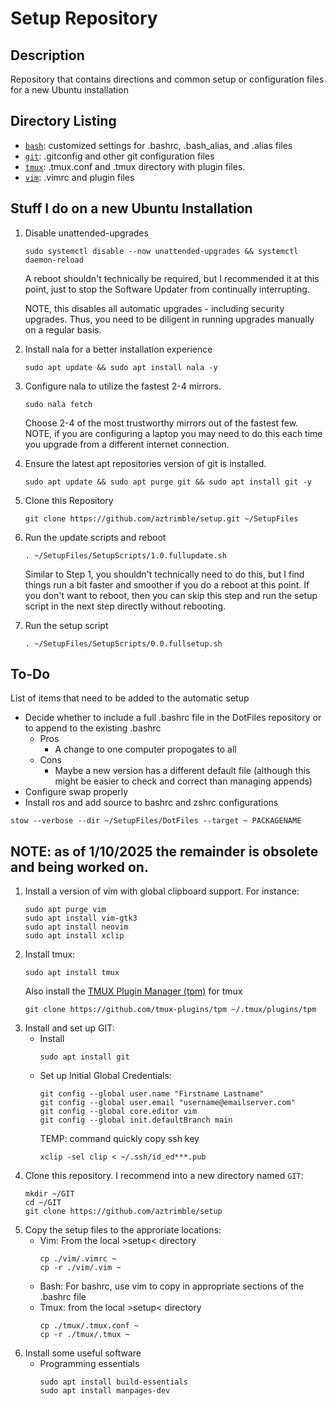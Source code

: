 # Setup Repository
## Description
Repository that contains directions and common setup or configuration files for a new Ubuntu installation

## Directory Listing
- [`bash`](/bash): customized settings for .bashrc, .bash_alias, and .alias files
- [`git`](/git): .gitconfig and other git configuration files 
- [`tmux`](/tmux): .tmux.conf and .tmux directory with plugin files.
- [`vim`](/vim): .vimrc and plugin files
## Stuff I do on a new Ubuntu Installation
1. Disable unattended-upgrades
    ```
    sudo systemctl disable --now unattended-upgrades && systemctl daemon-reload
    ```
    A reboot shouldn't technically be required, but I recommended it at this point, just to stop the Software Updater from continually interrupting.

    NOTE, this disables all automatic upgrades - including security upgrades. Thus, you need to be diligent in running upgrades manually on a regular basis.
1. Install nala for a better installation experience
    ```
    sudo apt update && sudo apt install nala -y
    ```
1. Configure nala to utilize the fastest 2-4 mirrors.
    ```
    sudo nala fetch 
    ```
    Choose 2-4 of the most trustworthy mirrors out of the fastest few.
    NOTE, if you are configuring a laptop you may need to do this each time you upgrade from a different internet connection.
1. Ensure the latest apt repositories version of git is installed.
    ```
    sudo apt update && sudo apt purge git && sudo apt install git -y
    ```
1. Clone this Repository
    ```
    git clone https://github.com/aztrimble/setup.git ~/SetupFiles
    ```
1. Run the update scripts and reboot
    ```
    . ~/SetupFiles/SetupScripts/1.0.fullupdate.sh
    ```
    Similar to Step 1, you shouldn't technically need to do this, but I find things run a bit faster and smoother if you do a reboot at this point. If you don't want to reboot, then you can skip this step and run the setup script in the next step directly without rebooting.
1. Run the setup script
    ```
    . ~/SetupFiles/SetupScripts/0.0.fullsetup.sh
    ```

## To-Do
List of items that need to be added to the automatic setup
- Decide whether to include a full .bashrc file in the DotFiles repository or to append to the existing .bashrc
  - Pros
    - A change to one computer propogates to all
  - Cons
    - Maybe a new version has a different default file (although this might be easier to check and correct than managing appends)
- Configure swap properly
- Install ros and add source to bashrc and zshrc configurations

```
stow --verbose --dir ~/SetupFiles/DotFiles --target ~ PACKAGENAME
```

## NOTE: as of 1/10/2025 the remainder is obsolete and being worked on.
1. Install a version of vim with global clipboard support. For instance:
    ```
    sudo apt purge vim
    sudo apt install vim-gtk3
    sudo apt install neovim
    sudo apt install xclip
    ```
1. Install tmux:
    ```
    sudo apt install tmux
    ```
    Also install the [TMUX Plugin Manager (tpm)](https://github.com/tmux-plugins/tpm) for tmux
   ```
   git clone https://github.com/tmux-plugins/tpm ~/.tmux/plugins/tpm
   ```
1. Install and set up GIT:
    - Install
        ```
        sudo apt install git
        ```
    - Set up Initial Global Credentials:
        ```
        git config --global user.name "Firstname Lastname"
        git config --global user.email "username@emailserver.com"
        git config --global core.editor vim
        git config --global init.defaultBranch main
        ```
        TEMP: command quickly copy ssh key
        ```
        xclip -sel clip < ~/.ssh/id_ed***.pub
        ```
1. Clone this repository. I recommend into a new directory named `GIT`:
    ```
    mkdir ~/GIT
    cd ~/GIT
    git clone https://github.com/aztrimble/setup
    ```
1. Copy the setup files to the approriate locations:
    - Vim: From the local >setup< directory
        ```
        cp ./vim/.vimrc ~
        cp -r ./vim/.vim ~
        ```
    - Bash: For bashrc, use vim to copy in appropriate sections of the .bashrc file
    - Tmux: from the local >setup< directory
        ```
        cp ./tmux/.tmux.conf ~
        cp -r ./tmux/.tmux ~
        ```
1. Install some useful software
    - Programming essentials
        ```
        sudo apt install build-essentials
        sudo apt install manpages-dev
        ```
